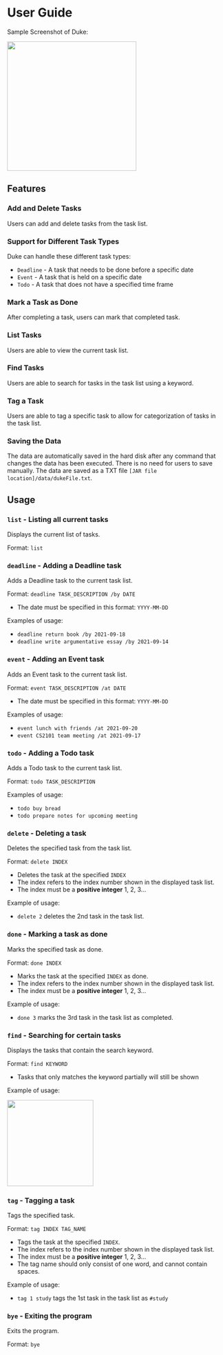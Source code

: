 # User Guide

Sample Screenshot of Duke:

<img src="https://raw.github.com/JunWei3112/ip/master/docs/Ui.png" width="300">

## Features 

### Add and Delete Tasks

Users can add and delete tasks from the task list.

### Support for Different Task Types

Duke can handle these different task types:
- `Deadline` - A task that needs to be done before a specific date
- `Event` - A task that is held on a specific date
- `Todo` - A task that does not have a specified time frame

### Mark a Task as Done

After completing a task, users can mark that completed task.

### List Tasks

Users are able to view the current task list.

### Find Tasks

Users are able to search for tasks in the task list using a keyword.

### Tag a Task

Users are able to tag a specific task to allow for categorization of tasks in the task list.

### Saving the Data

The data are automatically saved in the hard disk after any command that changes the data has been executed.
There is no need for users to save manually. The data are saved as a TXT file `[JAR file location]/data/dukeFile.txt`.

## Usage

### `list` - Listing all current tasks

Displays the current list of tasks.

Format: `list`

### `deadline` - Adding a Deadline task

Adds a Deadline task to the current task list.

Format: `deadline TASK_DESCRIPTION /by DATE`
- The date must be specified in this format: `YYYY-MM-DD`

Examples of usage:
- `deadline return book /by 2021-09-18`
- `deadline write argumentative essay /by 2021-09-14`

### `event` - Adding an Event task

Adds an Event task to the current task list.

Format: `event TASK_DESCRIPTION /at DATE`
- The date must be specified in this format: `YYYY-MM-DD`

Examples of usage:
- `event lunch with friends /at 2021-09-20`
- `event CS2101 team meeting /at 2021-09-17`

### `todo` - Adding a Todo task

Adds a Todo task to the current task list.

Format: `todo TASK_DESCRIPTION`

Examples of usage:
- `todo buy bread`
- `todo prepare notes for upcoming meeting`

### `delete` - Deleting a task

Deletes the specified task from the task list.

Format: `delete INDEX`
- Deletes the task at the specified `INDEX`
- The index refers to the index number shown in the displayed task list.
- The index must be a **positive integer** 1, 2, 3...

Example of usage:
- `delete 2` deletes the 2nd task in the task list.

### `done` - Marking a task as done

Marks the specified task as done.

Format: `done INDEX`
- Marks the task at the specified `INDEX` as done.
- The index refers to the index number shown in the displayed task list.
- The index must be a **positive integer** 1, 2, 3...

Example of usage:
- `done 3` marks the 3rd task in the task list as completed.

### `find` - Searching for certain tasks

Displays the tasks that contain the search keyword.

Format: `find KEYWORD`
- Tasks that only matches the keyword partially will still be shown

Example of usage:

<img src="https://raw.github.com/JunWei3112/ip/master/docs/FindResult.png" width="200">

### `tag` - Tagging a task

Tags the specified task.

Format: `tag INDEX TAG_NAME`
- Tags the task at the specified `INDEX`.
- The index refers to the index number shown in the displayed task list.
- The index must be a **positive integer** 1, 2, 3...
- The tag name should only consist of one word, and cannot contain spaces.

Example of usage:
- `tag 1 study` tags the 1st task in the task list as `#study`

### `bye` - Exiting the program

Exits the program.

Format: `bye`